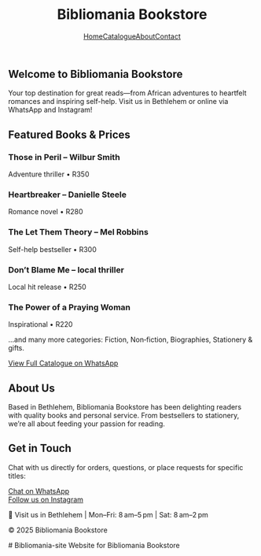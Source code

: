 <!DOCTYPE html><html lang="en"><head><meta charset="UTF-8" /><meta name="viewport" content="width=device-width, initial-scale=1" /><title>Bibliomania Bookstore</title><style>
  body{font-family:'Segoe UI',sans-serif;margin:0;padding:0;background:#f7f9fc;color:#222;}
  header{background:#002147;color:#ffca28;padding:20px;text-align:center;}
  nav a{color:#ffca28;margin:0 15px;text-decoration:none;font-weight:600;}
  nav a:hover{text-decoration:underline;}
  section{max-width:900px;margin:30px auto;background:white;border-radius:8px;box-shadow:0 0 8px rgba(0,0,0,0.1);padding:30px 20px;}
  h1,h2{color:#002147;}
  .books{display:grid;grid-template-columns:1fr 1fr;gap:20px;}
  .book-item{border:1px solid #ddd;border-radius:5px;padding:15px;}
  .book-item h3{margin:0;color:#002147;}
  .btn{display:inline-block;background:#ffca28;color:#002147;padding:12px 25px;border-radius:6px;font-weight:700;text-decoration:none;margin-top:15px;}
  .btn:hover{background:#ffc947;}
  footer{background:#002147;color:#ffca28;text-align:center;padding:15px;}
</style></head><body>

<header>
  <h1>Bibliomania Bookstore</h1>
  <nav><a href="#home">Home</a><a href="#catalogue">Catalogue</a><a href="#about">About</a><a href="#contact">Contact</a></nav>
</header>

<section id="home">
  <h2>Welcome to Bibliomania Bookstore</h2>
  <p>Your top destination for great reads—from African adventures to heartfelt romances and inspiring self-help. Visit us in Bethlehem or online via WhatsApp and Instagram!</p>
</section>

<section id="catalogue">
  <h2>Featured Books & Prices</h2>
  <div class="books">
    <div class="book-item"><h3>Those in Peril – Wilbur Smith</h3><p>Adventure thriller • R350</p></div>
    <div class="book-item"><h3>Heartbreaker – Danielle Steele</h3><p>Romance novel • R280</p></div>
    <div class="book-item"><h3>The Let Them Theory – Mel Robbins</h3><p>Self-help bestseller • R300</p></div>
    <div class="book-item"><h3>Don’t Blame Me – local thriller</h3><p>Local hit release • R250</p></div>
    <div class="book-item"><h3>The Power of a Praying Woman</h3><p>Inspirational • R220</p></div>
  </div>
  <p>...and many more categories: Fiction, Non‑fiction, Biographies, Stationery & gifts.</p>
  <p><a href="https://wa.me/c/27847423689" class="btn" target="_blank">View Full Catalogue on WhatsApp</a></p>
</section>

<section id="about">
  <h2>About Us</h2>
  <p>Based in Bethlehem, Bibliomania Bookstore has been delighting readers with quality books and personal service. From bestsellers to stationery, we’re all about feeding your passion for reading.</p>
</section>

<section id="contact">
  <h2>Get in Touch</h2>
  <p>Chat with us directly for orders, questions, or place requests for specific titles:</p>
  <a href="https://wa.me/c/27847423689" class="btn" target="_blank">Chat on WhatsApp</a><br/>
  <a href="https://instagram.com/bibliomania.bookstore" class="btn" target="_blank">Follow us on Instagram</a>
</section>

<footer>
  <p>📍 Visit us in Bethlehem | Mon–Fri: 8 am–5 pm | Sat: 8 am–2 pm</p>
  <p>© 2025 Bibliomania Bookstore</p>
</footer>

</body></html># Bibliomania-site
Website for Bibliomania Bookstore
